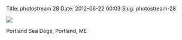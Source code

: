 Title: photostream 28
Date: 2012-06-22 00:03
Slug: photostream-28

[![](http://martinfowler.com/photos/28.jpg)](http://martinfowler.com/photos/28.html)

</p>

</p>

Portland Sea Dogs, Portland, ME

</p>

